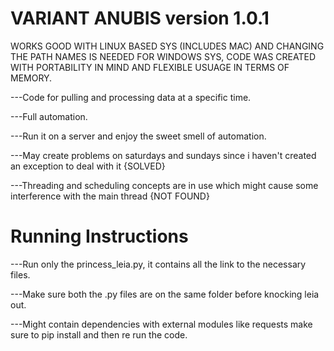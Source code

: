 # VARIANT ANUBIS version 1.0.1

WORKS GOOD WITH LINUX BASED SYS (INCLUDES MAC) AND CHANGING THE PATH NAMES IS NEEDED FOR WINDOWS SYS, CODE WAS CREATED WITH
PORTABILITY IN MIND AND FLEXIBLE USUAGE IN TERMS OF MEMORY.


---Code for pulling and processing data at a specific time. 

---Full automation.

---Run it on a server and enjoy the sweet smell of automation.

---May create problems on saturdays and sundays since i haven't created an exception to deal with it {SOLVED}

---Threading and scheduling concepts are in use which might cause some interference with the main thread {NOT FOUND}

# Running Instructions


---Run only the princess_leia.py, it contains all the link to the necessary files.
        
---Make sure both the .py files are on the same folder before knocking leia out.

---Might contain dependencies with external modules like requests make sure to pip install and then re run the code.
